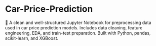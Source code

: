 # Car-Price-Prediction
🧼 A clean and well-structured Jupyter Notebook for preprocessing data used in car price prediction models. Includes data cleaning, feature engineering, EDA, and train-test preparation. Built with Python, pandas, scikit-learn, and XGBoost.
